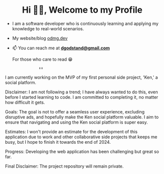 <h1 align="center">Hi 👋🏾, Welcome to my Profile</h1>

- I am a software developer who is continuously learning and applying my knowledge to real-world scenarios.

- My website/blog [odmg.dev](https://odmg.dev/)
- 📫 You can reach me at **dgodstand@gmail.com**
  
   For those who care to read 😁
  
                  ⬇️⬇️
  
I am currently working on the MVP of my first personal side project, 'Ken,' a social platform.

Disclaimer: I am not following a trend; I have always wanted to do this, even before I started learning to code. I am committed to completing it, no matter how difficult it gets.

Goals: The goal is not to offer a seamless user experience, excluding disruptive ads, and hopefully make the Ken social platform valuable. I aim to ensure that navigating and using the Ken social platform is super easy. 

Estimates: I won't provide an estimate for the development of this application due to work and other collaborative side projects that keeps me busy, but I hope to finish it towards the end of 2024. 

Progress: Developing the web application has been challenging but great so far. 

Final Disclaimer: The project repository will remain private. 
